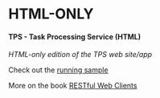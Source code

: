 # HTML-ONLY

#### TPS - Task Processing Service (HTML)

*HTML-only edition of the TPS web site/app*

Check out the [running sample](http://rwcbook01.up.railway.app/)

More on the book [RESTful Web Clients](http://shop.oreilly.com/product/0636920037958.do)
